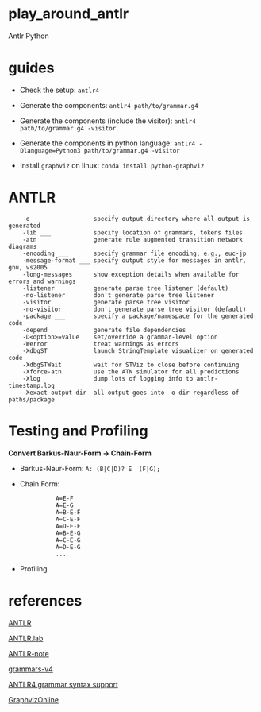 # play_around_antlr

Antlr Python

# guides

- Check the setup: `antlr4`

- Generate the components: `antlr4 path/to/grammar.g4`

- Generate the components (include the visitor): `antlr4 path/to/grammar.g4 -visitor`

- Generate the components in python language: `antlr4 -Dlanguage=Python3 path/to/grammar.g4 -visitor`

- Install `graphviz` on linux: `conda install python-graphviz`

# ANTLR

        -o ___              specify output directory where all output is generated
        -lib ___            specify location of grammars, tokens files
        -atn                generate rule augmented transition network diagrams
        -encoding ___       specify grammar file encoding; e.g., euc-jp
        -message-format ___ specify output style for messages in antlr, gnu, vs2005
        -long-messages      show exception details when available for errors and warnings
        -listener           generate parse tree listener (default)
        -no-listener        don't generate parse tree listener
        -visitor            generate parse tree visitor
        -no-visitor         don't generate parse tree visitor (default)
        -package ___        specify a package/namespace for the generated code
        -depend             generate file dependencies
        -D<option>=value    set/override a grammar-level option
        -Werror             treat warnings as errors
        -XdbgST             launch StringTemplate visualizer on generated code
        -XdbgSTWait         wait for STViz to close before continuing
        -Xforce-atn         use the ATN simulator for all predictions
        -Xlog               dump lots of logging info to antlr-timestamp.log
        -Xexact-output-dir  all output goes into -o dir regardless of paths/package

# Testing and Profiling

**Convert Barkus-Naur-Form -> Chain-Form**

- Barkus-Naur-Form: `A: (B|C|D)? E  (F|G);`

- Chain Form:

                A=E-F
                A=E-G
                A=B-E-F
                A=C-E-F
                A=D-E-F
                A=B-E-G
                A=C-E-G
                A=D-E-G
                ...

- Profiling

# references

[ANTLR](https://www.antlr.org/)

[ANTLR.lab](http://lab.antlr.org/)

[ANTLR-note](./assets/antlr.md)

[grammars-v4](https://github.com/antlr/grammars-v4)

[ANTLR4 grammar syntax support](https://marketplace.visualstudio.com/items?itemName=mike-lischke.vscode-antlr4)

[GraphvizOnline](https://dreampuf.github.io/GraphvizOnline)
